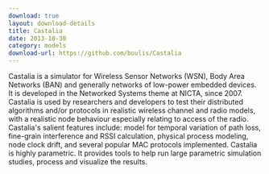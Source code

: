 ```yaml
---
download: true
layout: download-details
title: Castalia
date: 2013-10-30
category: models
download-url: https://github.com/boulis/Castalia
---
```


Castalia is a simulator for Wireless Sensor Networks (WSN), Body Area Networks (BAN) and generally networks of low-power embedded devices. It is developed in the Networked Systems theme at NICTA, since 2007. Castalia is used by researchers and developers to test their distributed algorithms and/or protocols in realistic wireless channel and radio models, with a realistic node behaviour especially relating to access of the radio. Castalia's salient features include: model for temporal variation of path loss, fine-grain interference and RSSI calculation, physical process modeling, node clock drift, and several popular MAC protocols implemented. Castalia is highly parametric. It provides tools to help run large parametric simulation studies,  process and visualize the results.
